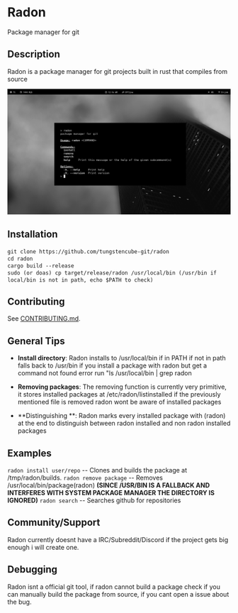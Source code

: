 # Radon

Package manager for git

## Description

Radon is a package manager for git projects built in rust that compiles from source

![Preview](radon.png)

## Installation

```
git clone https://github.com/tungstencube-git/radon
cd radon
cargo build --release
sudo (or doas) cp target/release/radon /usr/local/bin (/usr/bin if local/bin is not in path, echo $PATH to check)

```

## Contributing

See [CONTRIBUTING.md](./CONTRIBUTING.md).

## General Tips

- **Install directory**: Radon installs to /usr/local/bin if in PATH if not in path falls back to /usr/bin if you install a package with radon but get a command not found error run "ls /usr/local/bin | grep radon 

- **Removing packages**: The removing function is currently very primitive, it stores installed packages at /etc/radon/listinstalled if the previously mentioned file is removed radon wont be aware of installed packages

- **Distinguishing **: Radon marks every installed package with (radon) at the end to distinguish between radon installed and non radon installed packages 

## Examples

`radon install user/repo` -- Clones and builds the package at /tmp/radon/builds.
`radon remove package` -- Removes /usr/local/bin/package(radon) **(SINCE /USR/BIN IS A FALLBACK AND INTERFERES WITH SYSTEM PACKAGE MANAGER THE DIRECTORY IS IGNORED)**
`radon search` -- Searches github for repositories

## Community/Support

Radon currently doesnt have a IRC/Subreddit/Discord if the project gets big enough i will create one.

## Debugging

Radon isnt a official git tool, if radon cannot build a package check if you can manually build the package from source, if you cant open a issue about the bug.

